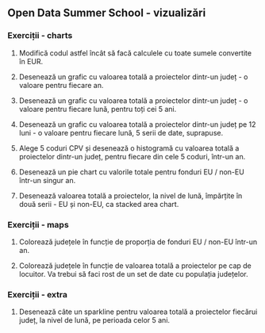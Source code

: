 ## Open Data Summer School - vizualizări


### Exerciții - charts

1. Modifică codul astfel încât să facă calculele cu toate sumele convertite în
   EUR.

2. Desenează un grafic cu valoarea totală a proiectelor dintr-un județ - o
   valoare pentru fiecare an.

3. Desenează un grafic cu valoarea totală a proiectelor dintr-un județ - o
   valoare pentru fiecare lună, pentru toți cei 5 ani.

4. Desenează un grafic cu valoarea totală a proiectelor dintr-un județ pe 12
   luni - o valoare pentru fiecare lună, 5 serii de date, suprapuse.

5. Alege 5 coduri CPV și desenează o histogramă cu valoarea totală a
   proiectelor dintr-un județ, pentru fiecare din cele 5 coduri, într-un an.

6. Desenează un pie chart cu valorile totale pentru fonduri EU / non-EU într-un
   singur an.

7. Desenează valoarea totală a proiectelor, la nivel de lună, împărțite în două
   serii - EU și non-EU, ca stacked area chart.


### Exerciții - maps

1. Colorează județele în funcție de proporția de fonduri EU / non-EU într-un
   an.

2. Colorează județele în funcție de valoarea totală a proiectelor pe cap de
   locuitor. Va trebui să faci rost de un set de date cu populația județelor.


### Exerciții - extra

1. Desenează câte un sparkline pentru valoarea totală a proiectelor fiecărui
   județ, la nivel de lună, pe perioada celor 5 ani.

